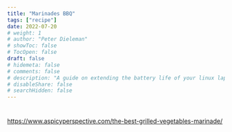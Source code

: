 ```yaml
---
title: "Marinades BBQ"
tags: ["recipe"]
date: 2022-07-20
# weight: 1
# author: "Peter Dieleman"
# showToc: false
# TocOpen: false
draft: false
# hidemeta: false
# comments: false
# description: "A guide on extending the battery life of your linux laptop"
# disableShare: false
# searchHidden: false
---
```

#

<https://www.aspicyperspective.com/the-best-grilled-vegetables-marinade/>